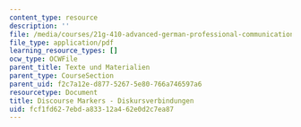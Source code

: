 ```yaml
---
content_type: resource
description: ''
file: /media/courses/21g-410-advanced-german-professional-communication-spring-2017/fcf1fd627ebda83312a462e0d2c7ea87_21G_410s17_W02_M04.pdf
file_type: application/pdf
learning_resource_types: []
ocw_type: OCWFile
parent_title: Texte und Materialien
parent_type: CourseSection
parent_uid: f2c7a12e-d877-5267-5e80-766a746597a6
resourcetype: Document
title: Discourse Markers - Diskursverbindungen
uid: fcf1fd62-7ebd-a833-12a4-62e0d2c7ea87
---
```

